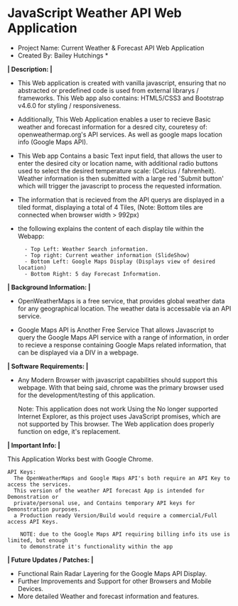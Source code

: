 # JavaScript Weather API Web Application

* Project Name:  Current Weather & Forecast API Web Application
* Created By: Bailey Hutchings *

<b>| Description: | </b>

- This Web application is created with vanilla javascript, 
ensuring that no abstracted or predefined code is used from external librarys / frameworks. 
This Web app also contains: HTML5/CSS3 and Bootstrap v4.6.0 for styling / responsiveness.

- Additionally, This Web Application enables a user to recieve Basic weather and forecast information for a desred city, 
couretesy of: openweathermap.org's API services. As well as google maps location info (Google Maps API).

- This Web app Contains a basic Text input field, that allows the user to enter the desired city
or location name, with additional radio buttons used to select the desired temperature scale: 
(Celcius / fahrenheit). Weather information is then submitted with a large red 'Submit button'
which will trigger the javascript to process the requested information.

- The information that is recieved from the API querys are displayed in a tiled format, displaying
a total of 4 Tiles, (Note: Bottom tiles are connected when browser width > 992px)

- the following explains the content of each display tile within the Webapp:

		- Top Left: Weather Search information.
		- Top right: Current weather information (SlideShow)
		- Bottom Left: Google Maps Display (Displays view of desired location)
		- Bottom Right: 5 day Forecast Information.
    
    
<b>| Background Information: | </b> 
- OpenWeatherMaps is a free service, that provides global weather data for any geographical location. 
The weather data is accessable via an API service.

- Google Maps API is Another Free Service That allows Javascript to query the Google Maps API
service with a range of information, in order to recieve a response containing Google Maps
related information, that can be displayed via a DIV in a webpage.


<b>| Software Requirements: | </b>

- Any Modern Browser with javascript capabilities should support this webpage.
With that being said, chrome was the primary browser used for the development/testing
of this application.

	Note: This application does not work Using the No longer supported Internet Explorer,
		  as this project uses JavaScript promises, which are not supported by This browser.
		  The Web application does properly function on edge, it's replacement.


<b>| Important Info: | </b>

This Application Works best with Google Chrome.

    API Keys:
	  The OpenWeatherMaps and Google Maps API's both require an API Key to access the services.
	  This version of the weather API forecast App is intended for Demonstration or
	  private/personal use, and Contains temporary API keys for Demonstration purposes. 
	  a Production ready Version/Build would require a commercial/Full access API Keys.
	  
	  	NOTE: due to the Google Maps API requiring billing info its use is limited, but enough
	  	to demonstrate it's functionality within the app

<b>| Future Updates / Patches: | </b>
- Functional Rain Radar Layering for the Google Maps API Display.
- Further Improvements and Support for other Browsers and Mobile Devices.
- More detailed Weather and forecast information and features.
